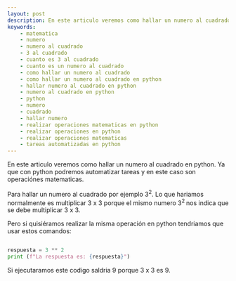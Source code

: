 ```yaml
---
layout: post
description: En este articulo veremos como hallar un numero al cuadrado en python. Ya que con python podremos automatizar tareas y en este caso son operaciónes matematicas
keywords:
    - matematica
    - numero
    - numero al cuadrado
    - 3 al cuadrado
    - cuanto es 3 al cuadrado
    - cuanto es un numero al cuadrado
    - como hallar un numero al cuadrado
    - como hallar un numero al cuadrado en python
    - hallar numero al cuadrado en python
    - numero al cuadrado en python
    - python
    - numero
    - cuadrado
    - hallar numero
    - realizar operaciones matematicas en python
    - realizar operaciones en python
    - realizar operaciones matematicas
    - tareas automatizadas en python
---
```


En este articulo veremos como hallar un numero al cuadrado en python. Ya que con python podremos automatizar tareas y en este caso son operaciónes matematicas.

Para hallar un numero al cuadrado por ejemplo 3<sup>2</sup>. Lo que hariamos normalmente es multiplicar 3 x 3 porque el mismo numero 3<sup>2 </sup> nos indica que se debe multiplicar 3 x 3.

Pero si quisiéramos realizar la misma operación en python tendriamos que usar estos comandos:

```python

respuesta = 3 ** 2
print (f"La respuesta es: {respuesta}")

```

Si ejecutaramos este codigo saldria 9 porque 3 x 3 es 9.




